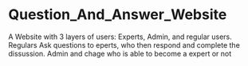 # Question_And_Answer_Website
 A Website with 3 layers of users: Experts, Admin, and regular users. Regulars Ask questions to eperts, who then respond and complete the dissussion. Admin and chage who is able to become a expert or not

